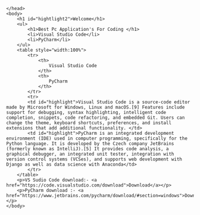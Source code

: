 <!DOCTYPE html>
<html lang="en">
    <head>
        <meta charset="UTF=8">
        <meta name="viewport" content="width=device width,initial-scale=1">
        <title>creating your ideas!</title>
        <style>
            table,th,td {border: 1px solid black;}
        </style>
        <link rel="stylesheet" href="backgroung.css">
        
    </head>
    <body>
        <h1 id="hightlight2">Welcome</h1>
        <ul>
            <h1>Best Pc Application's For Coding </h1>
            <li>Visual Studio Code</li>
            <li>PyCharm</li>
        </ul>
        <table style="width:100%">
            <tr>
                <th>
                    Visual Studio Code
                </th>
                <th>
                    PyCharm
                </th>
            </tr>
            <tr>
            <td id="highlight">Visual Studio Code is a source-code editor made by Microsoft for Windows, Linux and macOS.[9] Features include support for debugging, syntax highlighting, intelligent code completion, snippets, code refactoring, and embedded Git. Users can change the theme, keyboard shortcuts, preferences, and install extensions that add additional functionality. </td>
            <td id="highlight">PyCharm is an integrated development environment (IDE) used in computer programming, specifically for the Python language. It is developed by the Czech company JetBrains (formerly known as IntelliJ).[5] It provides code analysis, a graphical debugger, an integrated unit tester, integration with version control systems (VCSes), and supports web development with Django as well as data science with Anaconda</td>
            </tr>
        </table>
        <p>VS Sudio Code download:- <a href="https://code.visualstudio.com/download">Download</a></p>
        <p>PyCharm download :- <a href="https://www.jetbrains.com/pycharm/download/#section=windows">Download</a></p>
    </body> 
</html>
